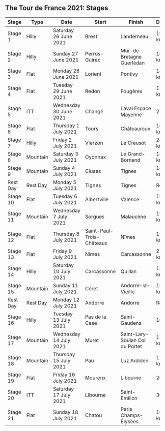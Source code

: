 ## The Tour de France 2021: Stages
| Stage | Type | Date | Start | Finish | Distance |
| --- | --- | --- | --- | --- | --- |
| Stage 1 | Hilly | Saturday 26 June 2021 | Brest | Landerneau | 197.8 km |
| Stage 2 | Hilly | Sunday 27 June 2021 | Perros-Guirec | Mûr-de-Bretagne Guerlédan | 183.5 km |
| Stage 3 | Flat | Monday 28 June 2021 | Lorient | Pontivy | 182.9 km |
| Stage 4 | Flat | Tuesday 29 June 2021 | Redon | Fougères | 150.4 km |
| Stage 5 | ITT | Wednesday 30 June 2021 | Changé | Laval Espace Mayenne | 27.2 km |
| Stage 6 | Flat | Thursday 1 July 2021 | Tours | Châteauroux | 160.6 km |
| Stage 7 | Hilly | Friday 2 July 2021 | Vierzon | Le Creusot | 249.1 km |
| Stage 8 | Mountain | Saturday 3 July 2021 | Oyonnax | Le Grand-Bornand | 150.8 km |
| Stage 9 | Mountain | Sunday 4 July 2021 | Cluses | Tignes | 144.9 km |
| Rest Day | Rest Day | Monday 5 July 2021 | Tignes | Tignes | Rest Day |
| Stage 10 | Flat | Tuesday 6 July 2021 | Albertville | Valence | 190.7 km |
| Stage 11 | Mountain | Wednesday 7 July 2021 | Sorgues | Malaucène | 198.9 km |
| Stage 12 | Flat | Thursday 8 July 2021 | Saint-Paul-Trois-Châteaux | Nîmes | 159.4 km |
| Stage 13 | Flat | Friday 9 July 2021 | Nîmes | Carcassonne | 219.9 km |
| Stage 14 | Hilly | Saturday 10 July 2021 | Carcassonne | Quillan | 183.7 km |
| Stage 15 | Mountain | Sunday 11 July 2021 | Céret | Andorre-la-Vieille | 191.3 km |
| Rest Day | Rest Day | Monday 12 July 2021 | Andorre | Andorre | Rest Day |
| Stage 16 | Hilly | Tuesday 13 July 2021 | Pas de la Case | Saint-Gaudens | 169 km |
| Stage 17 | Mountain | Wednesday 14 July 2021 | Muret | Saint-Lary-Soulan Col du Portet | 178.4 km |
| Stage 18 | Mountain | Thursday 15 July 2021 | Pau | Luz Ardiden | 129.7 km |
| Stage 19 | Flat | Friday 16 July 2021 | Mourenx | Libourne | 207 km |
| Stage 20 | ITT | Saturday 17 July 2021 | Libourne | Saint-Emilion | 30.8 km |
| Stage 21 | Flat | Sunday 18 July 2021 | Chatou | Paris Champs-Élysées | 108.4 km |


